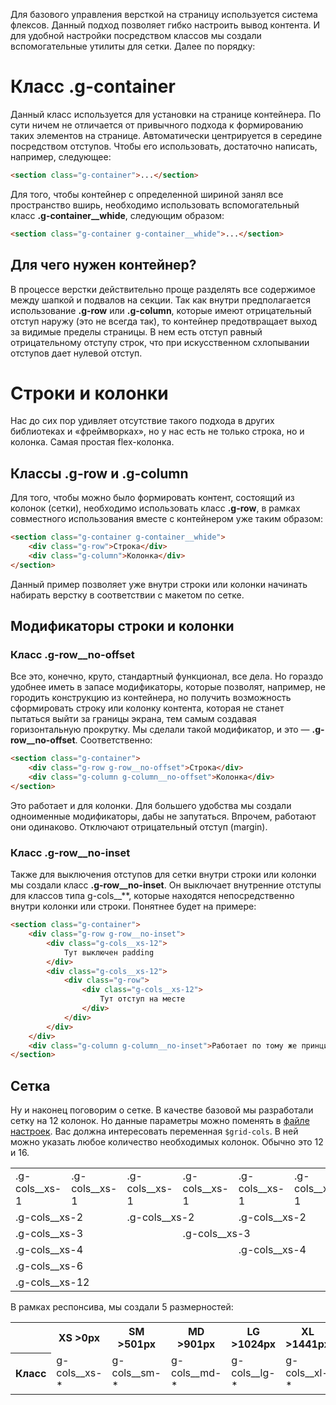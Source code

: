 Для базового управления версткой на страницу используется система флексов. Данный подход позволяет гибко настроить вывод контента. И для удобной настройки посредством классов мы создали вспомогательные утилиты для сетки. Далее по порядку:
# Класс .g-container
Данный класс используется для установки на странице контейнера. По сути ничем не отличается от привычного подхода к формированию таких элементов на странице. Автоматически центрируется в середине посредством отступов.
Чтобы его использовать, достаточно написать, например, следующее:
```html
<section class="g-container">...</section>
```
Для того, чтобы контейнер с определенной шириной занял все пространство вширь, необходимо использовать вспомогательный класс **.g-container__whide**, следующим образом:
```html
<section class="g-container g-container__whide">...</section>
```
## Для чего нужен контейнер?
В процессе верстки действительно проще разделять все содержимое между шапкой и подвалов на секции. Так как внутри предполагается использование **.g-row** или **.g-column**, которые имеют отрицательный отступ наружу (это не всегда так), то контейнер предотвращает выход за видимые пределы страницы. В нем есть отступ равный отрицательному отступу строк, что при искусственном схлопывании отступов дает нулевой отступ.
# Строки и колонки
Нас до сих пор удивляет отсутствие такого подхода в других библиотеках и «фреймворках», но у нас есть не только строка, но и колонка. Самая простая flex-колонка.
## Классы .g-row и .g-column
Для того, чтобы можно было формировать контент, состоящий из колонок (сетки), необходимо использовать класс **.g-row**, в рамках совместного использования вместе с контейнером уже таким образом:
```html
<section class="g-container g-container__whide">
    <div class="g-row">Строка</div>
    <div class="g-column">Колонка</div>
</section>
```
Данный пример позволяет уже внутри строки или колонки начинать набирать верстку в соответствии с макетом по сетке.
## Модификаторы строки и колонки
### Класс .g-row__no-offset
Все это, конечно, круто, стандартный функционал, все дела. Но гораздо удобнее иметь в запасе модификаторы, которые позволят, например, не городить конструкцию из контейнера, но получить возможность сформировать строку или колонку контента, которая не станет пытаться выйти за границы экрана, тем самым создавая горизонтальную прокрутку. Мы сделали такой модификатор, и это — **.g-row__no-offset**. Соответственно:
```html
<section class="g-container">
    <div class="g-row g-row__no-offset">Строка</div>
    <div class="g-column g-column__no-offset">Колонка</div>
</section>
```
Это работает и для колонки. Для большего удобства мы создали одноименные модификаторы, дабы не запутаться. Впрочем, работают они одинаково. Отключают отрицательный отступ (margin).
### Класс .g-row__no-inset
Также для выключения отступов для сетки внутри строки или колонки мы создали класс **.g-row__no-inset**. Он выключает внутренние отступы для классов типа g-cols__**, которые находятся непосредственно внутри колонки или строки. Понятнее будет на примере:
```html
<section class="g-container">
    <div class="g-row g-row__no-inset">
        <div class="g-cols__xs-12">
            Тут выключен padding
        </div>
        <div class="g-cols__xs-12">
            <div class="g-row">
                <div class="g-cols__xs-12">
                    Тут отступ на месте
                </div>
            </div>
        </div>
    </div>
    <div class="g-column g-column__no-inset">Работает по тому же принципу, что и .g-row__no-inset</div>
</section>
```
## Сетка
Ну и наконец поговорим о сетке. В качестве базовой мы разработали сетку на 12 колонок. Но данные параметры можно поменять в [файле настроек](https://github.com/devamstudio/fa-kit/blob/master/dev/variables.sass). Вас должна интересовать переменная `$grid-cols`. В ней можно указать любое количество необходимых колонок. Обычно это 12 и 16.
<table>
	<tr>
		<td>.g-cols__xs-1</td>
		<td>.g-cols__xs-1</td>
		<td>.g-cols__xs-1</td>
		<td>.g-cols__xs-1</td>
		<td>.g-cols__xs-1</td>
		<td>.g-cols__xs-1</td>
		<td>.g-cols__xs-1</td>
		<td>.g-cols__xs-1</td>
		<td>.g-cols__xs-1</td>
		<td>.g-cols__xs-1</td>
		<td>.g-cols__xs-1</td>
		<td>.g-cols__xs-1</td>
	</tr>
	<tr>
		<td colspan="2">.g-cols__xs-2</td>
		<td colspan="2">.g-cols__xs-2</td>
		<td colspan="2">.g-cols__xs-2</td>
		<td colspan="2">.g-cols__xs-2</td>
		<td colspan="2">.g-cols__xs-2</td>
		<td colspan="2">.g-cols__xs-2</td>
	</tr>
	<tr>
		<td colspan="3">.g-cols__xs-3</td>
		<td colspan="3">.g-cols__xs-3</td>
		<td colspan="3">.g-cols__xs-3</td>
		<td colspan="3">.g-cols__xs-3</td>
	</tr>
	<tr>
		<td colspan="4">.g-cols__xs-4</td>
		<td colspan="4">.g-cols__xs-4</td>
		<td colspan="4">.g-cols__xs-4</td>
	</tr>
	<tr>
		<td colspan="6">.g-cols__xs-6</td>
		<td colspan="6">.g-cols__xs-6</td>
	</tr>
	<tr>
		<td colspan="12">.g-cols__xs-12</td>
	</tr>
</table>

В рамках респонсива, мы создали 5 размерностей:
<table>
	<tr>
		<th></th>
		<th>XS >0px</th>
		<th>SM >501px</th>
		<th>MD >901px</th>
		<th>LG >1024px</th>
		<th>XL >1441px</th>
	</tr>
	<tr>
		<th scope="col">Класс</th>
		<td>g-cols__xs-*</td>
		<td>g-cols__sm-*</td>
		<td>g-cols__md-*</td>
		<td>g-cols__lg-*</td>
		<td>g-cols__xl-*</td>
	</tr>
</table>